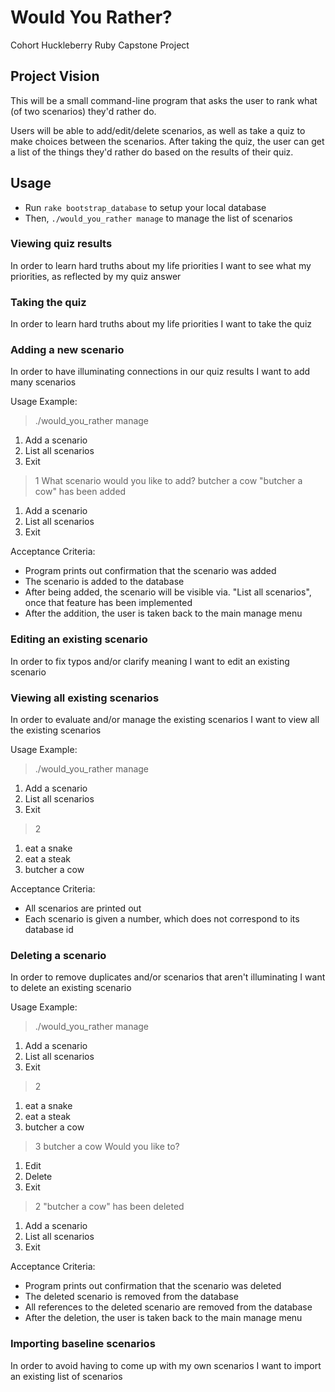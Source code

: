# Would You Rather?

Cohort Huckleberry Ruby Capstone Project

## Project Vision

This will be a small command-line program that asks the user to rank what (of two scenarios) they'd rather do.

Users will be able to add/edit/delete scenarios, as well as take a quiz to make choices between the scenarios.  After taking the quiz, the user can get a list of the things they'd rather do based on the results of their quiz.

## Usage

 * Run `rake bootstrap_database` to setup your local database
 * Then, `./would_you_rather manage` to manage the list of scenarios

### Viewing quiz results

In order to learn hard truths about my life priorities
I want to see what my priorities, as reflected by my quiz answer

### Taking the quiz

In order to learn hard truths about my life priorities
I want to take the quiz

### Adding a new scenario

In order to have illuminating connections in our quiz results
I want to add many scenarios

Usage Example:

  > ./would_you_rather manage
  1. Add a scenario
  2. List all scenarios
  3. Exit
  > 1
  What scenario would you like to add?
  > butcher a cow
  "butcher a cow" has been added
  1. Add a scenario
  2. List all scenarios
  3. Exit

Acceptance Criteria:

  * Program prints out confirmation that the scenario was added
  * The scenario is added to the database
  * After being added, the scenario will be visible via. "List all scenarios", once that feature has been implemented
  * After the addition, the user is taken back to the main manage menu

### Editing an existing scenario

In order to fix typos and/or clarify meaning
I want to edit an existing scenario

### Viewing all existing scenarios

In order to evaluate and/or manage the existing scenarios
I want to view all the existing scenarios

Usage Example:

  > ./would_you_rather manage
  1. Add a scenario
  2. List all scenarios
  3. Exit
  > 2
  1. eat a snake
  2. eat a steak
  3. butcher a cow

Acceptance Criteria:

  * All scenarios are printed out
  * Each scenario is given a number, which does not correspond to its database id

### Deleting a scenario
 
In order to remove duplicates and/or scenarios that aren't illuminating
I want to delete an existing scenario

Usage Example:

  > ./would_you_rather manage
  1. Add a scenario
  2. List all scenarios
  3. Exit
  > 2
  1. eat a snake
  2. eat a steak
  3. butcher a cow
  > 3
  butcher a cow
  Would you like to?
  1. Edit
  2. Delete
  3. Exit
  > 2
  "butcher a cow" has been deleted
  1. Add a scenario
  2. List all scenarios
  3. Exit

Acceptance Criteria:

  * Program prints out confirmation that the scenario was deleted
  * The deleted scenario is removed from the database
  * All references to the deleted scenario are removed from the database
  * After the deletion, the user is taken back to the main manage menu

### Importing baseline scenarios

In order to avoid having to come up with my own scenarios
I want to import an existing list of scenarios
